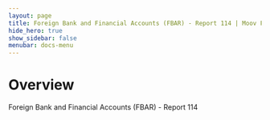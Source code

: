```yaml
---
layout: page
title: Foreign Bank and Financial Accounts (FBAR) - Report 114 | Moov FinCEN
hide_hero: true
show_sidebar: false
menubar: docs-menu
---
```


# Overview

Foreign Bank and Financial Accounts (FBAR) - Report 114
